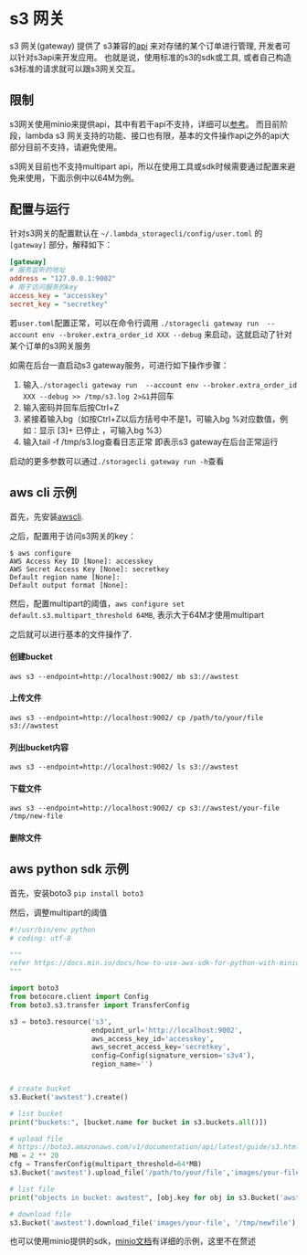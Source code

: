 # s3 网关

s3 网关(gateway) 提供了 s3兼容的[api](https://docs.aws.amazon.com/AmazonS3/latest/API/Welcome.html) 来对存储的某个订单进行管理, 开发者可以针对s3api来开发应用。
也就是说，使用标准的s3的sdk或工具, 或者自己构造s3标准的请求就可以跟s3网关交互。

## 限制
s3网关使用minio来提供api，其中有若干api不支持，详细可以[参考](https://github.com/minio/minio/blob/master/docs/minio-limits.md#list-of-amazon-s3-apis-not-supported-on-minio)。
而目前阶段，lambda s3 网关支持的功能、接口也有限，基本的文件操作api之外的api大部分目前不支持，请避免使用。

s3网关目前也不支持multipart api，所以在使用工具或sdk时候需要通过配置来避免来使用，下面示例中以64M为例。


## 配置与运行

针对s3网关的配置默认在 `~/.lambda_storagecli/config/user.toml` 的 `[gateway]` 部分，解释如下：
```ini
[gateway]
# 服务监听的地址
address = "127.0.0.1:9002"
# 用于访问服务的key
access_key = "accesskey"
secret_key = "secretkey"
```

若`user.toml`配置正常，可以在命令行调用 `./storagecli gateway run  --account env --broker.extra_order_id XXX --debug` 来启动，这就启动了针对某个订单的s3网关服务

如需在后台一直启动s3 gateway服务，可进行如下操作步骤：  
1. 输入`./storagecli gateway run  --account env --broker.extra_order_id XXX --debug >> /tmp/s3.log 2>&1`并回车  
2. 输入密码并回车后按Ctrl+Z  
3. 紧接着输入bg（如按Ctrl+Z以后方括号中不是1，可输入bg %对应数值，例如：显示 [3]+  已停止  ，可输入bg %3）  
4. 输入tail -f /tmp/s3.log查看日志正常 即表示s3 gateway在后台正常运行  

启动的更多参数可以通过`./storagecli gateway run -h`查看

## aws cli 示例

首先，先安装[awscli](https://docs.aws.amazon.com/cli/latest/userguide/installing.html).

之后，配置用于访问s3网关的key：
```
$ aws configure
AWS Access Key ID [None]: accesskey
AWS Secret Access Key [None]: secretkey
Default region name [None]:
Default output format [None]:
```

然后，配置multipart的阈值，`aws configure set default.s3.multipart_threshold 64MB`, 表示大于64M才使用multipart

之后就可以进行基本的文件操作了.
#### 创建bucket

`aws s3 --endpoint=http://localhost:9002/ mb s3://awstest`

#### 上传文件

`aws s3 --endpoint=http://localhost:9002/ cp /path/to/your/file s3://awstest`

#### 列出bucket内容

`aws s3 --endpoint=http://localhost:9002/ ls s3://awstest`

#### 下载文件

`aws s3 --endpoint=http://localhost:9002/ cp s3://awstest/your-file /tmp/new-file`

#### 删除文件


## aws python sdk 示例

首先，安装boto3 `pip install boto3`

然后，调整multipart的阈值

```python
#!/usr/bin/env python
# coding: utf-8

"""
refer https://docs.min.io/docs/how-to-use-aws-sdk-for-python-with-minio-server.html
"""

import boto3
from botocore.client import Config
from boto3.s3.transfer import TransferConfig

s3 = boto3.resource('s3',
                    endpoint_url='http://localhost:9002',
                    aws_access_key_id='accesskey',
                    aws_secret_access_key='secretkey',
                    config=Config(signature_version='s3v4'),
                    region_name='')


# create bucket
s3.Bucket('awstest').create()

# list bucket
print("buckets:", [bucket.name for bucket in s3.buckets.all()])

# upload file
# https://boto3.amazonaws.com/v1/documentation/api/latest/guide/s3.html#multipart-transfers
MB = 2 ** 20
cfg = TransferConfig(multipart_threshold=64*MB)
s3.Bucket('awstest').upload_file('/path/to/your/file','images/your-file', Config=cfg)

# list file
print("objects in bucket: awstest", [obj.key for obj in s3.Bucket('awstest2').objects.filter(Prefix='images/')])

# download file
s3.Bucket('awstest').download_file('images/your-file', '/tmp/newfile')
```



也可以使用minio提供的sdk，[minio文档](https://docs.min.io/docs/python-client-quickstart-guide)有详细的示例，这里不在赘述

